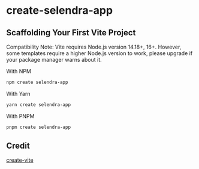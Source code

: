 # create-selendra-app

## Scaffolding Your First Vite Project

Compatibility Note: Vite requires Node.js version 14.18+, 16+. However, some templates require a higher Node.js version to work, please upgrade if your package manager warns about it.

With NPM

```bash
npm create selendra-app
```

With Yarn

```bash
yarn create selendra-app
```

With PNPM

```bash
pnpm create selendra-app
```

## Credit

[create-vite](https://github.com/vitejs/vite/tree/main/packages/create-vite)
